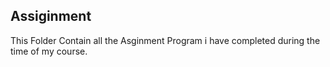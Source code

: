 ## Assiginment 
This Folder Contain all the Asginment Program i have completed during the time of my course.

